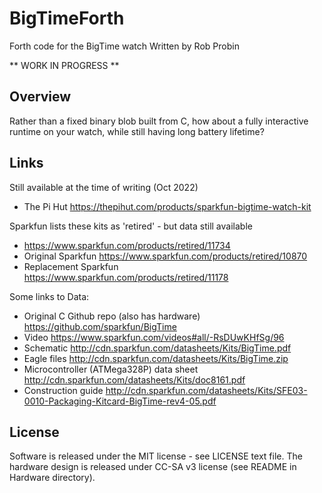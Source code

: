 # BigTimeForth
Forth code for the BigTime watch
Written by Rob Probin

** WORK IN PROGRESS ** 

## Overview

Rather than a fixed binary blob built from C, how about a fully interactive runtime on your watch, while still having long battery lifetime? 

## Links

Still available at the time of writing (Oct 2022)

* The Pi Hut https://thepihut.com/products/sparkfun-bigtime-watch-kit

Sparkfun lists these kits as 'retired' - but data still available

* https://www.sparkfun.com/products/retired/11734
* Original Sparkfun https://www.sparkfun.com/products/retired/10870
* Replacement Sparkfun https://www.sparkfun.com/products/retired/11178

Some links to Data:

* Original C Github repo (also has hardware) https://github.com/sparkfun/BigTime
* Video https://www.sparkfun.com/videos#all/-RsDUwKHfSg/96
* Schematic http://cdn.sparkfun.com/datasheets/Kits/BigTime.pdf
* Eagle files http://cdn.sparkfun.com/datasheets/Kits/BigTime.zip
* Microcontroller (ATMega328P) data sheet http://cdn.sparkfun.com/datasheets/Kits/doc8161.pdf
* Construction guide http://cdn.sparkfun.com/datasheets/Kits/SFE03-0010-Packaging-Kitcard-BigTime-rev4-05.pdf


## License

Software is released under the MIT license - see LICENSE text file. 
The hardware design is released under CC-SA v3 license (see README in Hardware directory).

